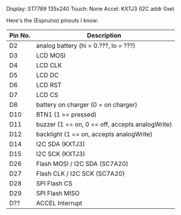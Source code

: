 Display: ST7789 135x240
Touch: None
Accel: KXTJ3 (I2C addr 0xe)

Here's the (Espruino) pinouts I know:

| Pin No.  | Description |
| ------------- | ------------- |
|D2| analog battery (hi = 0.???, lo = ???)|
|D3| LCD MOSI  |
|D4| LCD CLK |
|D5| LCD DC |
|D6| LCD RST |
|D7| LCD CS |
|D8| battery on charger (0 = on charger) |
|D10| BTN1 (1 == pressed)|
|D11| buzzer (1 == on, 0 == off, accepts analogWrite)|
|D12| backlight (1 == on, accepts analogWrite)|
|D14| I2C SDA (KXTJ3) |
|D15| I2C SCK (KXTJ3) |
|D26| Flash MOSI / I2C SDA (SC7A20) |
|D27| Flash CLK / I2C SCK (SC7A20) |
|D28| SPI Flash CS |
|D29| SPI Flash MISO |
|D??| ACCEL Interrupt |
